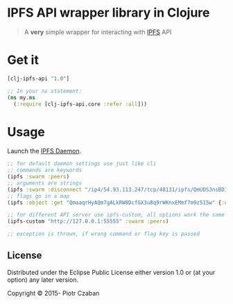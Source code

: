 IPFS API wrapper library in Clojure 
===================================

> A **very** simple wrapper for interacting with [IPFS](https://ipfs.io) API

# Get it
```clojure
[clj-ipfs-api "1.0"]

;; In your ns statement:
(ns my.ns
  (:require [clj-ipfs-api.core :refer :all]))
```

# Usage
Launch the [IPFS Daemon](https://ipfs.io/docs/getting-started/).

```clojure
;; for default daemon settings use just like cli
;; commands are keywords
(ipfs :swarm :peers)
;; arguments are strings
(ipfs :swarm :disconnect "/ip4/54.93.113.247/tcp/48131/ipfs/QmUDS3nsBD1X4XK5Jo836fed7SErTyTuQzRqWaiQAyBYMP" "/ip4/188.166.8.195/tcp/4001/ipfs/QmNU1Vpryj5hfSmybSYHnS497ttgy9aNJ3T2B8wY2uMso4")
;; flags go in a map
(ipfs :object :get "QmaaqrHyAQm7gALkRW8DcfGX3u8q9rWKnxEMmf7m9z515w" {:encoding "json"}) 

;; for different API server use ipfs-custom, all options work the same
(ipfs-custom "http://127.0.0.1:55555" :swarm :peers)

;; exception is thrown, if wrong command or flag key is passed
```

## License

Distributed under the Eclipse Public License either version 1.0 or (at
your option) any later version.

Copyright © 2015- Piotr Czaban 
